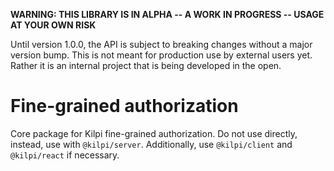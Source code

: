 **WARNING: THIS LIBRARY IS IN ALPHA -- A WORK IN PROGRESS -- USAGE AT YOUR OWN RISK**

Until version 1.0.0, the API is subject to breaking changes without a major version bump. This is not meant for production use by external users yet. Rather it is an internal project that is being developed in the open.

# Fine-grained authorization

Core package for Kilpi fine-grained authorization. Do not use directly, instead, use with `@kilpi/server`. Additionally, use `@kilpi/client` and `@kilpi/react` if necessary. 
